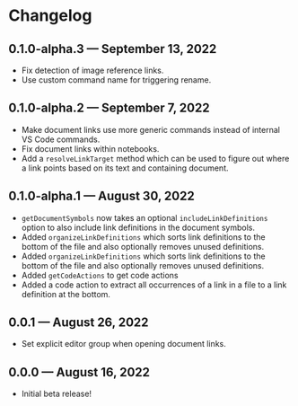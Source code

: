 # Changelog

## 0.1.0-alpha.3 — September 13, 2022
- Fix detection of image reference links.
- Use custom command name for triggering rename.

## 0.1.0-alpha.2 — September 7, 2022
- Make document links use more generic commands instead of internal VS Code commands.
- Fix document links within notebooks.
- Add a `resolveLinkTarget` method which can be used to figure out where a link points based on its text and containing document.

## 0.1.0-alpha.1 — August 30, 2022
- `getDocumentSymbols` now takes an optional `includeLinkDefinitions` option to also include link definitions in the document symbols.
- Added `organizeLinkDefinitions` which sorts link definitions to the bottom of the file and also optionally removes unused definitions.
- Added `organizeLinkDefinitions` which sorts link definitions to the bottom of the file and also optionally removes unused definitions.
- Added `getCodeActions` to get code actions
- Added a code action to extract all occurrences of a link in a file to a link definition at the bottom.

## 0.0.1 — August 26, 2022
- Set explicit editor group when opening document links.

## 0.0.0 — August 16, 2022
- Initial beta release!
